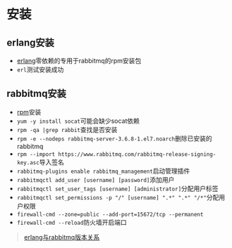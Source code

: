 # 安装

## erlang安装

- [erlang](https://github.com/rabbitmq/erlang-rpm/releases)零依赖的专用于rabbitmq的rpm安装包
- `erl`测试安装成功

## rabbitmq安装

- [rpm](https://www.rabbitmq.com/install-rpm.html)安装
- `yum -y install socat`可能会缺少socat依赖
- `rpm -qa |grep rabbit`查找是否安装
- `rpm -e --nodeps rabbitmq-server-3.6.8-1.el7.noarch`删除已安装的rabbitmq
- `rpm --import https://www.rabbitmq.com/rabbitmq-release-signing-key.asc`导入签名
- `rabbitmq-plugins enable rabbitmq_management`启动管理插件
- `rabbitmqctl add_user [username] [password]`添加用户
- `rabbitmqctl set_user_tags [username] [administrator]`分配用户标签
- `rabbitmqctl set_permissions -p "/" [username] ".*" ".*" "/*"`分配用户权限
- `firewall-cmd --zone=public --add-port=15672/tcp --permanent`
- `firewall-cmd --reload`防火墙开启端口

> [erlang与rabbitmq版本关系](https://www.rabbitmq.com/which-erlang.html)
